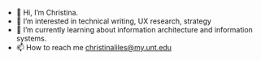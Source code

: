 - 👋 Hi, I’m Christina.
- 👀 I’m interested in technical writing, UX research, strategy
- 🌱 I’m currently learning about information architecture and information systems. 
- 📫 How to reach me christinaliles@my.unt.edu 

<!---
cal0329/cal0329 is a ✨ special ✨ repository because its `README.md` (this file) appears on your GitHub profile.
You can click the Preview link to take a look at your changes.
--->
